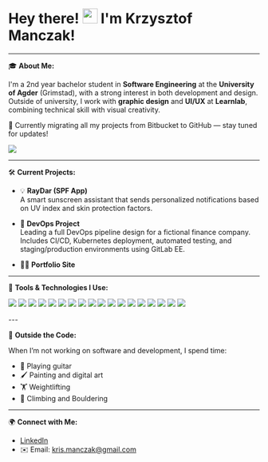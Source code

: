 # Hey there! <img src="https://camo.githubusercontent.com/d552948e7884c41fde2d32b9221d79f0df2076c7d824aaab954ca93f53d95884/68747470733a2f2f6d656469612e67697068792e636f6d2f6d656469612f6876524a434c467a6361737252346961377a2f67697068792e676966" width="30" height="30" /> I'm Krzysztof Manczak!

---
🎓 **About Me:**

I'm a 2nd year bachelor student in **Software Engineering** at the **University of Agder** (Grimstad), with a strong interest in both development and design.  
Outside of university, I work with **graphic design** and **UI/UX** at **Learnlab**, combining technical skill with visual creativity.

🎯 Currently migrating all my projects from Bitbucket to GitHub — stay tuned for updates!

<img src="https://github-readme-stats.vercel.app/api?username=Kr1sKros&show_icons=true&theme=radical#gh-dark-mode-only" />

---

🛠 **Current Projects:**

- 💡 **RayDar (SPF App)**  
  A smart sunscreen assistant that sends personalized notifications based on UV index and skin protection factors.

- 🔧 **DevOps Project**  
  Leading a full DevOps pipeline design for a fictional finance company.  
  Includes CI/CD, Kubernetes deployment, automated testing, and staging/production environments using GitLab EE.

- 🧑‍💻 **Portfolio Site** 
  
---

🎨 **Tools & Technologies I Use:**

<p>
  <img src="https://img.shields.io/badge/-C-00599C?style=flat-square&logo=c&logoColor=white" />
  <img src="https://img.shields.io/badge/-C++-00599C?style=flat-square&logo=c%2b%2b&logoColor=white" />
  <img src="https://img.shields.io/badge/-C%23-512BD4?style=flat-square&logo=dotnet&logoColor=white" />
  <img src="https://img.shields.io/badge/-Python-3776AB?style=flat-square&logo=python&logoColor=white" />
  <img src="https://img.shields.io/badge/-JavaScript-F7DF1E?style=flat-square&logo=javascript&logoColor=black" />
  <img src="https://img.shields.io/badge/-React-61DAFB?style=flat-square&logo=react&logoColor=black" />
  <img src="https://img.shields.io/badge/-Adobe-FF0000?style=flat-square&logo=adobe&logoColor=white" />
  <img src="https://img.shields.io/badge/-Docker-2496ED?style=flat-square&logo=docker&logoColor=white" />
  <img src="https://img.shields.io/badge/-Git-F05032?style=flat-square&logo=git&logoColor=white" />
  <img src="https://img.shields.io/badge/-MySQL-4479A1?style=flat-square&logo=mysql&logoColor=white" />
  <img src="https://img.shields.io/badge/-Bootstrap-7952B3?style=flat-square&logo=bootstrap&logoColor=white" />
  <img src="https://img.shields.io/badge/-Azure-0078D4?style=flat-square&logo=microsoft-azure&logoColor=white" />
  <img src="https://img.shields.io/badge/-Razor-512BD4?style=flat-square&logo=dotnet&logoColor=white" />
  <img src="https://img.shields.io/badge/-Figma-F24E1E?style=flat-square&logo=figma&logoColor=white" />
  <img src="https://img.shields.io/badge/-EA%20Architect-3F54A3?style=flat-square&logo=sparxsystems&logoColor=white" />
  <img src="https://img.shields.io/badge/-RStudio-75AADB?style=flat-square&logo=rstudio&logoColor=white" />
  <img src="https://img.shields.io/badge/-GlowScript-FF9900?style=flat-square&logo=python&logoColor=white" />
  <img src="https://img.shields.io/badge/-YAML-333?style=flat-square&logo=yaml&logoColor=white" />
</p>
---

🎨 **Outside the Code:**

When I’m not working on software and development, I spend time:
- 🎸 Playing guitar
- 🖌️ Painting and digital art
- 🏋️ Weightlifting
- 🧗 Climbing and Bouldering

---

🌍 **Connect with Me:**

- [LinkedIn](https://www.linkedin.com/in/krzysztof-manczak-7170a3328/)
- ✉️ Email: kris.manczak@gmail.com


